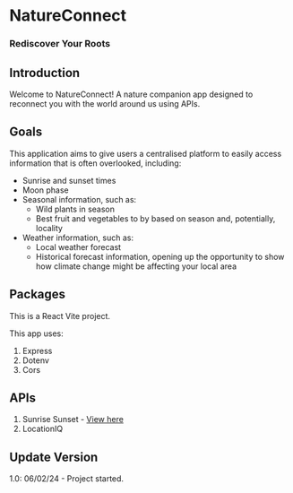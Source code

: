 # NatureConnect

### Rediscover Your Roots

## Introduction

Welcome to NatureConnect! A nature companion app designed to reconnect you with the world around us using APIs.

## Goals

This application aims to give users a centralised platform to easily access information that is often overlooked, including:

- Sunrise and sunset times
- Moon phase
- Seasonal information, such as:
  - Wild plants in season
  - Best fruit and vegetables to by based on season and, potentially, locality
- Weather information, such as:
  - Local weather forecast
  - Historical forecast information, opening up the opportunity to show how climate change might be affecting your local area

## Packages

This is a React Vite project.

This app uses:

1. Express
2. Dotenv
3. Cors

## APIs

1. Sunrise Sunset - [View here](https://sunrise-sunset.org/api)
2. LocationIQ

## Update Version

1.0: 06/02/24 - Project started.
